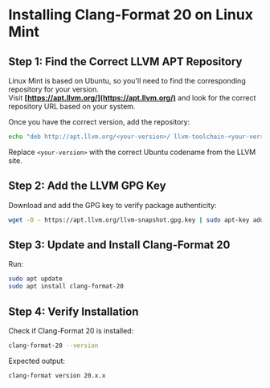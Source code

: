 # Installing Clang-Format 20 on Linux Mint

## Step 1: Find the Correct LLVM APT Repository

Linux Mint is based on Ubuntu, so you'll need to find the corresponding repository for your version.  
Visit **[https://apt.llvm.org/](https://apt.llvm.org/)** and look for the correct repository URL based on your system.

Once you have the correct version, add the repository:

```bash
echo "deb http://apt.llvm.org/<your-version>/ llvm-toolchain-<your-version>-20 main" | sudo tee /etc/apt/sources.list.d/llvm.list
```

Replace `<your-version>` with the correct Ubuntu codename from the LLVM site.

## Step 2: Add the LLVM GPG Key

Download and add the GPG key to verify package authenticity:

```bash
wget -O - https://apt.llvm.org/llvm-snapshot.gpg.key | sudo apt-key add -
```

## Step 3: Update and Install Clang-Format 20

Run:

```bash
sudo apt update
sudo apt install clang-format-20
```

## Step 4: Verify Installation

Check if Clang-Format 20 is installed:

```bash
clang-format-20 --version
```

Expected output:

```
clang-format version 20.x.x
```